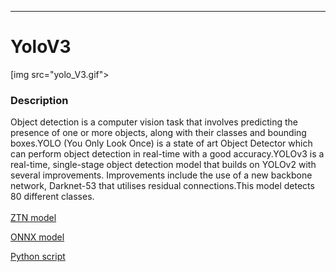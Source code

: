 ***

# **YoloV3**

[img src="yolo_V3.gif">
### Description

Object detection is a computer vision task that involves predicting the presence of one or more objects, along with their classes and bounding boxes.YOLO (You Only Look Once) is a state of art Object Detector which can perform object detection in real-time with a good accuracy.YOLOv3 is a real-time, single-stage object detection model that builds on YOLOv2 with several improvements. Improvements include the use of a new backbone network, Darknet-53 that utilises residual connections.This model detects 80 different classes.
<br /><br />
[ZTN model](ztn/yolo_V3.ztn)

[ONNX model](yolo_v3.onnx)

[Python script](yolo_V3.py)
<br /><br />
